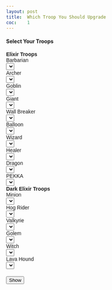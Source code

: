 ```yaml
---
layout: post
title:  Which Troop You Should Upgrade
coc:    1
---
```


<div class="text-center"><h4><b>Select Your Troops</b></h4></div>
<div class="col-md-12" style="font-family: 'Josefin Sans', sans-serif;">
    <div class="col-md-6 col-md-offset-3">
        <div class="col-md-5">
            <div class="row">
                <div class="col-md-12 text-center">
                    <b>Elixir Troops</b>
                </div>
            </div>
            <div class="row">
                <div class="col-md-8">
                    Barbarian
                </div>
                <div class="col-md-4">
                    <select id="BarbarianLevel" onchange="setTroop(this.value)"></select>
                </div>
            </div>
            <div class="row">
                <div class="col-md-8">
                    Archer
                </div>
                <div class="col-md-4">
                    <select id="ArcherLevel" onchange="setTroop(this.value)"></select>
                </div>
            </div>
            <div class="row">
                <div class="col-md-8">
                    Goblin
                </div>
                <div class="col-md-4">
                    <select id="GoblinLevel" onchange="setTroop(this.value)"></select>
                </div>
            </div>
            <div class="row">
                <div class="col-md-8">
                    Giant
                </div>
                <div class="col-md-4">
                    <select id="GiantLevel" onchange="setTroop(this.value)"></select>
                </div>
            </div>
            <div class="row">
                <div class="col-md-8">
                    Wall Breaker
                </div>
                <div class="col-md-4">
                    <select id="WallBreakerLevel" onchange="setTroop(this.value)"></select>
                </div>
            </div>
            <div class="row">
                <div class="col-md-8">
                    Balloon
                </div>
                <div class="col-md-4">
                    <select id="BalloonLevel" onchange="setTroop(this.value)"></select>
                </div>
            </div>
            <div class="row">
                <div class="col-md-8">
                    Wizard
                </div>
                <div class="col-md-4">
                    <select id="WizardLevel" onchange="setTroop(this.value)"></select>
                </div>
            </div>
            <div class="row">
                <div class="col-md-8">
                    Healer
                </div>
                <div class="col-md-4">
                    <select id="HealerLevel" onchange="setTroop(this.value)"></select>
                </div>
            </div>
            <div class="row">
                <div class="col-md-8">
                    Dragon
                </div>
                <div class="col-md-4">
                    <select id="DragonLevel" onchange="setTroop(this.value)"></select>
                </div>
            </div>
            <div class="row">
                <div class="col-md-8">
                    PEKKA
                </div>
                <div class="col-md-4">
                    <select id="PEKKALevel" onchange="setTroop(this.value)"></select>
                </div>
            </div>
        </div>
        <div class="col-md-5 col-md-push-2">
            <div class="row">
                <div class="col-md-12 text-center">
                    <b>Dark Elixir Troops</b>
                </div>
            </div>
            <div class="row">
                <div class="col-md-8">
                    Minion
                </div>
                <div class="col-md-4">
                    <select id="MinionLevel" onchange="setTroop(this.value)"></select>
                </div>
            </div>
            <div class="row">
                <div class="col-md-8">
                    Hog Rider
                </div>
                <div class="col-md-4">
                    <select id="HogRiderLevel" onchange="setTroop(this.value)"></select>
                </div>
            </div>
            <div class="row">
                <div class="col-md-8">
                    Valkyrie
                </div>
                <div class="col-md-4">
                    <select id="ValkyrieLevel" onchange="setTroop(this.value)"></select>
                </div>
            </div>
            <div class="row">
                <div class="col-md-8">
                    Golem
                </div>
                <div class="col-md-4">
                    <select id="GolemLevel" onchange="setTroop(this.value)"></select>
                </div>
            </div>
            <div class="row">
                <div class="col-md-8">
                    Witch
                </div>
                <div class="col-md-4">
                    <select id="WitchLevel" onchange="setTroop(this.value)"></select>
                </div>
            </div>
            <div class="row">
                <div class="col-md-8">
                    Lava Hound
                </div>
                <div class="col-md-4">
                    <select id="LavaHoundLevel" onchange="setTroop(this.value)"></select>
                </div>
            </div>
        </div>
        <div class="row">
            <div class="col-md-12 text-center" style="margin-top: 20px;">
                <button type="button" class="btn btn-primary" onclick="printBestUpgrade()">Show</button>
            </div>
        </div>
    </div>
    <div id="upgradePriority" class="col-md-10 col-md-offset-1" style="margin-top: 20px; display: none;">
        <div class="col-md-5">
            <div class="row">
                <div class="col-md-12 text-center">
                    <b>Elixir Troops</b>
                </div>
            </div>
            <div class="row">
                <div id="bestSortedEL" class="col-md-12"></div>
            </div>
            <div class="row">
                <div class="col-md-10">
                    Maximum damage per second will increase for
                </div>
                <div id="bestDPSEL" class="col-md-2"></div>
            </div>
            <div class="row">
                <div class="col-md-10">
                    Maximum hitpoints will increase for
                </div>
                <div id="bestHPEL" class="col-md-2"></div>
            </div>
            <div class="row">
                <div class="col-md-10">
                    Most cost efficient troop after upgrade
                </div>
                <div id="bestCostEL" class="col-md-2"></div>
            </div>
            <div class="row">
                <div class="col-md-10">
                    Most space efficient troop after upgrade
                </div>
                <div id="bestSpaceEL" class="col-md-2"></div>
            </div>
        </div>
        <div class="col-md-5 col-md-push-2">
            <div class="row">
                <div class="col-md-12 text-center">
                    <b>Dark Elixir Troops</b>
                </div>
            </div>
            <div class="row">
                <div id="bestSortedDE" class="col-md-12"></div>
            </div>
            <div class="row">
                <div class="col-md-10">
                    Maximum damage per second will increase for
                </div>
                <div id="bestDPSDE" class="col-md-2"></div>
            </div>
            <div class="row">
                <div class="col-md-10">
                    Maximum hitpoints will increase for
                </div>
                <div id="bestHPDE" class="col-md-2"></div>
            </div>
            <div class="row">
                <div class="col-md-10">
                    Most cost efficient troop after upgrade
                </div>
                <div id="bestCostDE" class="col-md-2"></div>
            </div>
            <div class="row">
                <div class="col-md-10">
                    Most space efficient troop after upgrade
                </div>
                <div id="bestSpaceDE" class="col-md-2"></div>
            </div>
        </div>
    </div>
</div>